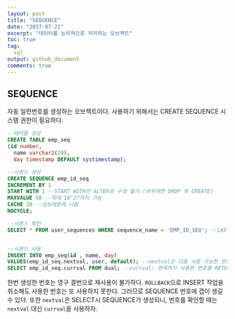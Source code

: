 ```yaml
---
layout: post
title: "SEQUENCE"
date: "2017-07-21"
excerpt: "데이터를 논리적으로 처리하는 오브젝트"
toc: true
tag:
  sql
output: github_document
comments: true
---
```

  
## SEQUENCE

자동 일련번호를 생성하는 오브젝트이다. 사용하기 위해서는 CREATE SEQUENCE 시스템 권한이 필요하다.

```sql
--테이블 생성
CREATE TABLE emp_seq
(id number,
  name varchar2(20),
  day timestamp DEFAULT systimestamp);

--시퀀스 생성
CREATE SEQUENCE emp_id_seq
INCREMENT BY 1
START WITH 1 --START WITH만 ALTER로 수정 불가 (바꾸려면 DROP 후 CREATE)
MAXVALUE 50 --최대 10^27까지 가능
CACHE 20 --성능때문에 나옴
NOCYCLE;

--시퀀스 확인
SELECT * FROM user_sequences WHERE sequence_name = 'EMP_ID_SEQ'; --LAST_NUMBER로 다음 번호를 유추하면 안된다.


--시퀀스 사용
INSERT INTO emp_seq(id , name, day)
VALUES(emp_id_seq.nextval, user, default); --nextval은 다음 사용 가능한 번호를 나타내는 가상 컬럼
SELECT emp_id_seq.currval FROM dual; --currval: 현재까지 사용한 번호를 RETURN해주는 가상 컬럼
```

한번 생성한 번호는 영구 결번으로 재사용이 불가하다. `ROLLBACK`으로 INSERT 작업을 취소해도 사용한 번호는 또 사용하지 못한다. 그러므로 SEQUENCE 번호에 갭이 생길 수 있다. 또한 `nextval`은 SELECT시 SEQUENCE가 생성되니, 번호를 확인할 때는 `nextval` 대신 `currval`을 사용하자.

